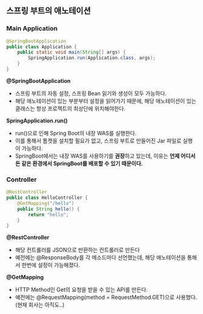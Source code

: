 ## 스프링 부트의 애노테이션

### Main Application

```java
@SpringBootApplication
public class Application {
    public static void main(String[] args) {
        SpringApplication.run(Application.class, args);
    }
}
```

**@SpringBootApplication**

- 스프링 부트의 자동 설정, 스프링 Bean 읽기와 생성이 모두 가능하다.
- 해당 애노테이션이 있는 부분부터 설정을 읽어가기 때문에, 해당 애노테이션이 있는 클래스는 항상 프로젝트의 최상단에 위치해야한다.

**SpringApplication.run()**

- run()으로 인해 Spring Boot의 내장 WAS를 실행한다.
- 이를 통해서 톰캣을 설치할 필요가 없고, 스프링 부트로 만들어진 Jar 파일로 실행이 가능하다.
- SpringBoot에서는 내장 WAS를 사용하기를 **권장**하고 있는데, 이유는 **언제 어디서든 같은 환경에서 SpringBoot를 배포할 수 있기 때문이다.**



### Controller

```java
@RestController
public class HelloController {
    @GetMapping("/hello")
    public String hello() {
        return "hello";
    }
}
```

**@RestController**

- 해당 컨트롤러를 JSON으로 반환하는 컨트롤러로 만든다
- 예전에는 @ResponseBody를 각 메소드마다 선언했는데, 해당 애노테이션을 통해서 한번에 설정이 가능해졌다.



**@GetMapping**

- HTTP Method인 Get의 요청을 받을 수 있는 API를 만든다.
- 예전에는 @RequestMapping(method = RequestMethod.GET)으로 사용했다.(현재 회사는 아직도..)

